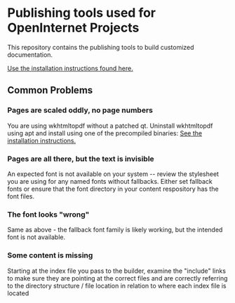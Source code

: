 # Publishing tools used for OpenInternet Projects

This repository contains the publishing tools to build customized documentation.

[Use the installation instructions found here.](https://github.com/OpenInternet/Documentation-Builder/blob/master/docs/INSTALL.md)


## Common Problems

### Pages are scaled oddly, no page numbers

You are using wkhtmltopdf without a patched qt. Uninstall wkhtmltopdf using apt and install using one of the precompiled binaries: [See the installation instructions.](https://github.com/OpenInternet/Documentation-Builder/blob/master/docs/INSTALL.md)


### Pages are all there, but the text is invisible

An expected font is not available on your system -- review the stylesheet you are using for any named fonts without fallbacks.  Either set fallback fonts or ensure that the font directory in your content respository has the font files.


### The font looks "wrong"

Same as above - the fallback font family is likely working, but the intended font is not available.

### Some content is missing

Starting at the index file you pass to the builder, examine the "include" links to make sure they are pointing at the correct files and are correctly referring to the directory structure / file location in relation to where each index file is located

